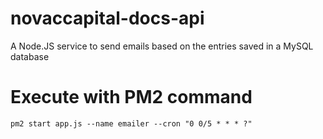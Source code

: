 # novaccapital-docs-api
A Node.JS service to send emails based on the entries saved in a MySQL database

# Execute with PM2 command
```
pm2 start app.js --name emailer --cron "0 0/5 * * * ?"
```